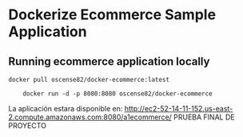 # Dockerize Ecommerce Sample Application

## Running ecommerce application locally

	docker pull oscense82/docker-ecommerce:latest
    
        docker run -d -p 8080:8080 oscense82/docker-ecommerce

   La aplicación estara disponible en: http://ec2-52-14-11-152.us-east-2.compute.amazonaws.com:8080/a1ecommerce/
PRUEBA FINAL DE PROYECTO
